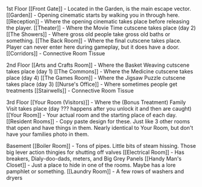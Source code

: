
1st Floor
[[Front Gate]] - Located in the Garden, is the main escape vector.
[[Garden]] - Opening cinematic starts by walking you in through here. 
[[Reception]] - Where the opening cinematic takes place before releasing the player.
[[Theater]] - Where the Movie Time  cutscene takes place (day 2)
[[The Showers]] - Where gross old people take gross old baths or something.
[[The Back Room]] - Where the final cutscene takes place. Player can never enter here during gameplay, but it does have a door.
[[Corridors]] - Connective Room Tissue

2nd Floor
[[Arts and Crafts Room]] - Where the Basket Weaving cutscene takes place (day 1)
[[The Commons]] - Where the Medicine cutscene takes place (day 4)
[[The Games Room]] - Where the Jigsaw Puzzle cutscene takes place (day 3)
[[Nurse's Office]] - Where sometimes people get treatments
[[Stairwells]] - Connective Room Tissue


3rd Floor
[[Your Room (Visitors)]] - Where the (Bonus Treatment) Family Visit takes place (day ??? happens after you unlock it and then are caught)
[[Your Room]] - Your actual room and the starting place of each day.
[[Resident Rooms]] - Copy paste design for these. Just like 3 other rooms that open and have things in them. Nearly identical to Your Room, but don't have your families photo in them.

Basement
[[Boiler Room]] - Tons of pipes. Little bits of steam hissing. Those big lever action thingies for shutting off valves
[[Electrical Room]] - Has breakers, Dialy-doo-dads, meters, and Big Grey Panels
[[Handy Man's Closet]] - Just a place to hide in one of the rooms. Maybe has a lore pamphlet or something.
[[Laundry Room]] - A few rows of washers and dryers